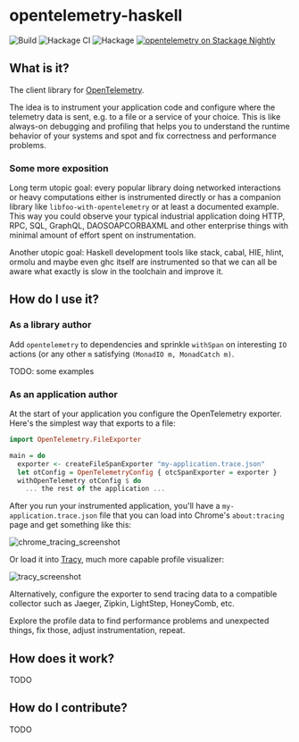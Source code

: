 # opentelemetry-haskell

![Build](https://github.com/ethercrow/opentelemetry-haskell/workflows/Build/badge.svg)
![Hackage CI](https://matrix.hackage.haskell.org/api/v2/packages/opentelemetry/badge)
![Hackage](https://img.shields.io/hackage/v/opentelemetry)
[![opentelemetry on Stackage Nightly](http://stackage.org/package/opentelemetry/badge/nightly)](http://stackage.org/nightly/package/opentelemetry)

## What is it?

The client library for [OpenTelemetry](https://opentelemetry.io).

The idea is to instrument your application code and configure where the telemetry data is sent, e.g. to a file or a service of your choice. This is like always-on debugging and profiling that helps you to understand the runtime behavior of your systems and spot and fix correctness and performance problems.

### Some more exposition

Long term utopic goal: every popular library doing networked interactions or heavy computations either is instrumented directly or has a companion library like `libfoo-with-opentelemetry` or at least a documented example. This way you could observe your typical industrial application doing HTTP, RPC, SQL, GraphQL, DAOSOAPCORBAXML and other enterprise things with minimal amount of effort spent on instrumentation.

Another utopic goal: Haskell development tools like stack, cabal, HIE, hlint, ormolu and maybe even ghc itself are instrumented so that we can all be aware what exactly is slow in the toolchain and improve it.

## How do I use it?

### As a library author

Add `opentelemetry` to dependencies and sprinkle `withSpan` on interesting `IO` actions (or any other `m` satisfying `(MonadIO m, MonadCatch m)`.

TODO: some examples

### As an application author

At the start of your application you configure the OpenTelemetry exporter. Here's the simplest way that exports to a file:

```haskell
import OpenTelemetry.FileExporter

main = do
  exporter <- createFileSpanExporter "my-application.trace.json"
  let otConfig = OpenTelemetryConfig { otcSpanExporter = exporter }
  withOpenTelemetry otConfig $ do
    ... the rest of the application ...
```


After you run your instrumented application, you'll have a `my-application.trace.json` file that you can load into Chrome's `about:tracing` page and get something like this:

![chrome_tracing_screenshot](https://i.imgur.com/q62yAkC.png)

Or load it into [Tracy](https://bitbucket.org/wolfpld/tracy/src/master/README.md), much more capable profile visualizer:

![tracy_screenshot](https://i.imgur.com/nbmma87.png)

Alternatively, configure the exporter to send tracing data to a compatible collector such as Jaeger, Zipkin, LightStep, HoneyComb, etc.

Explore the profile data to find performance problems and unexpected things, fix those, adjust instrumentation, repeat.

## How does it work?

TODO

## How do I contribute?

TODO

